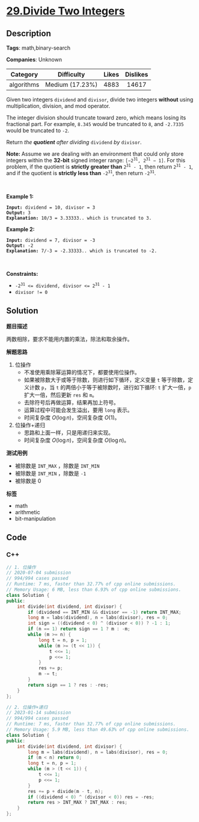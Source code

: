 # [29.Divide Two Integers](https://leetcode.com/problems/divide-two-integers/description/)

## Description

**Tags**: math,binary-search

**Companies**: Unknown

|  Category  |   Difficulty    | Likes | Dislikes |
| :--------: | :-------------: | :---: | :------: |
| algorithms | Medium (17.23%) | 4883  |  14617   |

<p>Given two integers <code>dividend</code> and <code>divisor</code>, divide two integers <strong>without</strong> using multiplication, division, and mod operator.</p>
<p>The integer division should truncate toward zero, which means losing its fractional part. For example, <code>8.345</code> would be truncated to <code>8</code>, and <code>-2.7335</code> would be truncated to <code>-2</code>.</p>
<p>Return <em>the <strong>quotient</strong> after dividing </em><code>dividend</code><em> by </em><code>divisor</code>.</p>
<p><strong>Note: </strong>Assume we are dealing with an environment that could only store integers within the <strong>32-bit</strong> signed integer range: <code>[&minus;2<sup>31</sup>, 2<sup>31</sup> &minus; 1]</code>. For this problem, if the quotient is <strong>strictly greater than</strong> <code>2<sup>31</sup> - 1</code>, then return <code>2<sup>31</sup> - 1</code>, and if the quotient is <strong>strictly less than</strong> <code>-2<sup>31</sup></code>, then return <code>-2<sup>31</sup></code>.</p>
<p>&nbsp;</p>
<p><strong class="example">Example 1:</strong></p>
<pre><code><strong>Input:</strong> dividend = 10, divisor = 3
<strong>Output:</strong> 3
<strong>Explanation:</strong> 10/3 = 3.33333.. which is truncated to 3.</code></pre>
<p><strong class="example">Example 2:</strong></p>
<pre><code><strong>Input:</strong> dividend = 7, divisor = -3
<strong>Output:</strong> -2
<strong>Explanation:</strong> 7/-3 = -2.33333.. which is truncated to -2.</code></pre>
<p>&nbsp;</p>
<p><strong>Constraints:</strong></p>
<ul>
  <li><code>-2<sup>31</sup> &lt;= dividend, divisor &lt;= 2<sup>31</sup> - 1</code></li>
  <li><code>divisor != 0</code></li>
</ul>

## Solution

**题目描述**

两数相除，要求不能用内置的乘法，除法和取余操作。

**解题思路**

1. 位操作
   - 不准使用乘除幂运算的情况下，都要使用位操作。
   - 如果被除数大于或等于除数，则进行如下循环，定义变量 `t` 等于除数，定义计数 `p`，当 `t` 的两倍小于等于被除数时，进行如下循环: `t` 扩大一倍，`p` 扩大一倍，然后更新 `res` 和 `m`。
   - 去除符号后再做运算，结果再加上符号。
   - 运算过程中可能会发生溢出，要用 `long` 表示。
   - 时间复杂度 $O(\log n)$，空间复杂度 $O(1)$。
2. 位操作+递归
   - 思路和上面一样，只是用递归来实现。
   - 时间复杂度 $O(\log n)$，空间复杂度 $O(\log n)$。

**测试用例**

- 被除数是 `INT_MAX` ，除数是 `INT_MIN`
- 被除数是 `INT_MIN` ，除数是 `-1`
- 被除数是 0

**标签**

- math
- arithmetic
- bit-manipulation

<!-- code start -->
## Code

### C++

```cpp
// 1. 位操作
// 2020-07-04 submission
// 994/994 cases passed
// Runtime: 7 ms, faster than 32.77% of cpp online submissions.
// Memory Usage: 6 MB, less than 6.93% of cpp online submissions.
class Solution {
public:
    int divide(int dividend, int divisor) {
        if (dividend == INT_MIN && divisor == -1) return INT_MAX;
        long m = labs(dividend), n = labs(divisor), res = 0;
        int sign = ((dividend < 0) ^ (divisor < 0)) ? -1 : 1;
        if (n == 1) return sign == 1 ? m : -m;
        while (m >= n) {
            long t = n, p = 1;
            while (m >= (t << 1)) {
                t <<= 1;
                p <<= 1;
            }
            res += p;
            m -= t;
        }
        return sign == 1 ? res : -res;
    }
};
```

```cpp
// 2. 位操作+递归
// 2023-01-14 submission
// 994/994 cases passed
// Runtime: 7 ms, faster than 32.77% of cpp online submissions.
// Memory Usage: 5.9 MB, less than 49.63% of cpp online submissions.
class Solution {
public:
    int divide(int dividend, int divisor) {
        long m = labs(dividend), n = labs(divisor), res = 0;
        if (m < n) return 0;
        long t = n, p = 1;
        while (m > (t << 1)) {
            t <<= 1;
            p <<= 1;
        }
        res += p + divide(m - t, n);
        if ((dividend < 0) ^ (divisor < 0)) res = -res;
        return res > INT_MAX ? INT_MAX : res;
    }
};
```

<!-- code end -->
